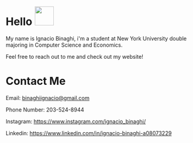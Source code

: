 # Hello <img src="https://raw.githubusercontent.com/MartinHeinz/MartinHeinz/master/wave.gif" height="50vh">
My name is Ignacio Binaghi, i'm a student at New York University double majoring in Computer Science and Economics.


Feel free to reach out to me and check out my website! 


# Contact Me
Email: binaghiignacio@gmail.com

Phone Number: 203-524-8944

Instagram: https://www.instagram.com/ignacio_binaghi/

Linkedin: https://www.linkedin.com/in/ignacio-binaghi-a08073229

